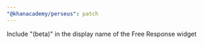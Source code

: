 ```yaml
---
"@khanacademy/perseus": patch
---
```


Include "(beta)" in the display name of the Free Response widget
